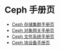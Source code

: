 # Ceph 手册页

<!--
## Todo

* 考虑将各个守护进程的 manpage 汇总
-->

* [Ceph 存储集群手册页](../architecture/rados/manpage/README.md)
* [Ceph 对象网关手册页](../architecture/radosgw/manpage/README.md)
* [Ceph 文件系统手册页](../architecture/cephfs/manpage/README.md)
* [Ceph 块设备手册页](../architecture/rbd/manpage/README.md)